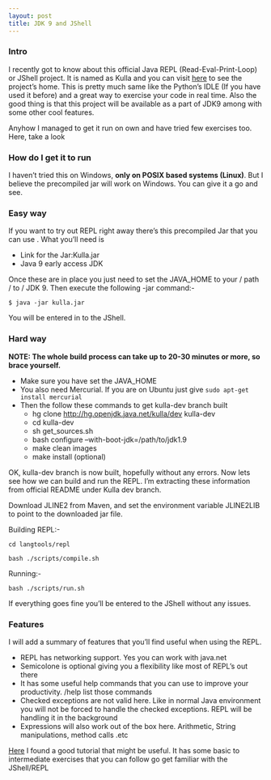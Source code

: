 ```yaml
---
layout: post
title: JDK 9 and JShell
---
```


### Intro

I recently got to know about this official Java REPL (Read-Eval-Print-Loop) or JShell project. It is named as Kulla and you can visit [here](http://openjdk.java.net/projects/kulla/) to see the project’s home. This is pretty much same like the Python’s IDLE (If you have used it before) and a great way to exercise your code in real time. Also the good thing is that this project will be available as a part of JDK9 among with some other cool features.

Anyhow I managed to get it run on own and have tried few exercises too. Here, take a look

<script type="text/javascript" src="https://asciinema.org/a/eddp51uxxwidh8vlpy91ufyj2.js" id="asciicast-eddp51uxxwidh8vlpy91ufyj2" async></script>

### How do I get it to run

I haven’t tried this on Windows, **only on POSIX based systems (Linux)**.  But I believe the precompiled jar will work on Windows. You can give it a go and see.

### Easy way

If you want to try out REPL right away there’s this precompiled Jar that you can use . What you’ll need is

- Link for the Jar:Kulla.jar
- Java 9 early access JDK

Once these are in place you just need to set the JAVA_HOME to your / path / to / JDK 9. Then execute the following -jar command:-

```$ java -jar kulla.jar```

You will be entered in to the JShell.

### Hard way

**NOTE: The whole build process can take up to 20-30 minutes or more, so brace yourself.**

- Make sure you have set the JAVA_HOME
- You also need Mercurial. If you are on Ubuntu just give ```sudo apt-get install mercurial```
- Then the follow these commands to get kulla-dev branch built		
	- hg clone http://hg.openjdk.java.net/kulla/dev kulla-dev
	- cd kulla-dev
	- sh get_sources.sh
	- bash configure –with-boot-jdk=/path/to/jdk1.9
	- make clean images
	- make install  (optional)

OK, kulla-dev branch is now built, hopefully without any errors. Now lets see how we can build and run the REPL. I’m extracting these information from official README under Kulla dev branch.

Download JLINE2 from Maven, and set the environment variable JLINE2LIB to point to the downloaded jar file.

Building REPL:-

 ```cd langtools/repl ```

```bash ./scripts/compile.sh```

Running:-

```bash ./scripts/run.sh```

If everything goes fine you’ll be entered to the JShell without any issues.

### Features

I will add a summary of features that you’ll find useful when using the REPL.

- REPL has networking support. Yes you can work with java.net
- Semicolone is optional giving you a flexibility like most of REPL’s out there
- It has some useful help commands that you can use to improve your productivity. /help list those commands
- Checked exceptions are not valid here. Like in normal Java environment you will not be forced to handle the checked exceptions. REPL will be handling it in the background
- Expressions will also work out of the box here. Arithmetic, String manipulations, method calls .etc

[Here](https://java.net/downloads/adoptopenjdk/REPL_Tutorial.pdf) I found a good tutorial that might be useful. It has some basic to intermediate exercises that you can follow go get familiar with the JShell/REPL